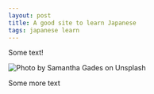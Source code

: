 ```yaml
---
layout: post
title: A good site to learn Japanese
tags: japanese learn
---
```


Some text!

<!--more-->

![Photo by Samantha Gades on Unsplash]({{site.baseurl}}/assets/content{{page.path}}/samantha-gades-BlIhVfXbi9s-unsplash.jpg)

Some more text